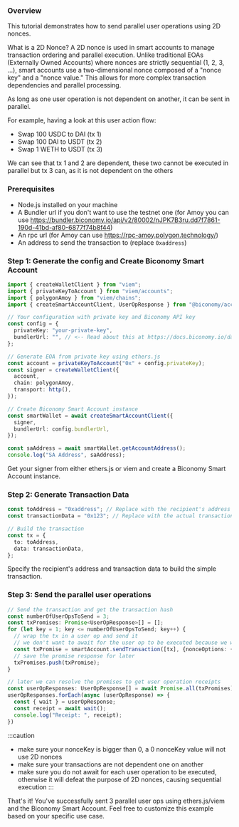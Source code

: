 ### Overview

This tutorial demonstrates how to send parallel user operations using 2D nonces. 

What is a 2D Nonce?
A 2D nonce is used in smart accounts to manage transaction ordering and parallel execution. Unlike traditional EOAs (Externally Owned Accounts) where nonces are strictly sequential (1, 2, 3, ...), smart accounts use a two-dimensional nonce composed of a "nonce key" and a "nonce value." This allows for more complex transaction dependencies and parallel processing.

As long as one user operation is not dependent on another, it can be sent in parallel.

For example, having a look at this user action flow:

- Swap 100 USDC to DAI (tx 1)
- Swap 100 DAI to USDT (tx 2)
- Swap 1 WETH to USDT (tx 3)

We can see that tx 1 and 2 are dependent, these two cannot be executed in parallel but tx 3 can, as it is not dependent on the others


### Prerequisites

- Node.js installed on your machine
- A Bundler url if you don't want to use the testnet one (for Amoy you can use https://bundler.biconomy.io/api/v2/80002/nJPK7B3ru.dd7f7861-190d-41bd-af80-6877f74b8f44)
- An rpc url (for Amoy can use https://rpc-amoy.polygon.technology/)
- An address to send the transaction to (replace `0xaddress`)

### Step 1: Generate the config and Create Biconomy Smart Account


```typescript
import { createWalletClient } from "viem";
import { privateKeyToAccount } from "viem/accounts";
import { polygonAmoy } from "viem/chains";
import { createSmartAccountClient, UserOpResponse } from "@biconomy/account";

// Your configuration with private key and Biconomy API key
const config = {
  privateKey: "your-private-key",
  bundlerUrl: "", // <-- Read about this at https://docs.biconomy.io/dashboard#bundler-url
};

// Generate EOA from private key using ethers.js
const account = privateKeyToAccount("0x" + config.privateKey);
const signer = createWalletClient({
  account,
  chain: polygonAmoy,
  transport: http(),
});

// Create Biconomy Smart Account instance
const smartWallet = await createSmartAccountClient({
  signer,
  bundlerUrl: config.bundlerUrl,
});

const saAddress = await smartWallet.getAccountAddress();
console.log("SA Address", saAddress);
```

Get your signer from either ethers.js or viem and create a Biconomy Smart Account instance.

### Step 2: Generate Transaction Data

```typescript
const toAddress = "0xaddress"; // Replace with the recipient's address
const transactionData = "0x123"; // Replace with the actual transaction data

// Build the transaction
const tx = {
  to: toAddress,
  data: transactionData,
};
```

Specify the recipient's address and transaction data to build the simple transaction.

### Step 3: Send the parallel user operations

```typescript
// Send the transaction and get the transaction hash
const numberOfUserOpsToSend = 3;
const txPromises: Promise<UserOpResponse>[] = [];
for (let key = 1; key <= numberOfUserOpsToSend; key++) {
  // wrap the tx in a user op and send it
  // we don't want to await for the user op to be executed because we want to send all users ops at the same time
  const txPromise = smartAccount.sendTransaction([tx], {nonceOptions: {nonceKey: key});
  // save the promise response for later
  txPromises.push(txPromise);
}

// later we can resolve the promises to get user operation receipts
const userOpResponses: UserOpResponse[] = await Promise.all(txPromises);
userOpResponses.forEach(async (userOpResponse) => {
  const { wait } = userOpResponse;
  const receipt = await wait();
  console.log("Receipt: ", receipt);
})
```

:::caution
  - make sure your nonceKey is bigger than 0, a 0 nonceKey value will not use 2D nonces
  - make sure your transactions are not dependent one on another
  - make sure you do not await for each user operation to be executed, otherwise it will defeat the purpose of 2D nonces, causing sequential execution
:::


That's it! You've successfully sent 3 parallel user ops using ethers.js/viem and the Biconomy Smart Account. Feel free to customize this example based on your specific use case.
